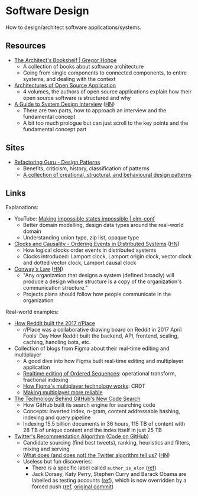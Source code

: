 # Software Design

How to design/architect software applications/systems.

## Resources

- [The Architect's Bookshelf | Gregor Hohpe](https://architectelevator.com/architecture/architect-bookshelf/)
  - A collection of books about software architecture
  - Going from single components to connected components, to entire systems, and
    dealing with the context
- [Architectures of Open Source Application](https://aosabook.org/en/index.html)
  - 4 volumes, the authors of open source applications explain how their open
    source software is structured and why
- [A Guide to System Design Interview](https://interviewing.io/guides/system-design-interview/part-two)
  ([HN](https://news.ycombinator.com/item?id=34999464))
  - There are two parts, how to approach an interview and the fundamental
    concept
  - A bit too much prologue but can just scroll to the key points and the
    fundamental concept part

## Sites

- [Refactoring Guru - Design Patterns](https://refactoring.guru/design-patterns)
  - Benefits, criticism, history, classification of patterns
  - [A collection of creational, structural, and behavioural design patterns](https://refactoring.guru/design-patterns/catalog)

## Links

Explanations:

- YouTube:
  [Making impossible states impossible | elm-conf](https://youtu.be/IcgmSRJHu_8)
  - Better domain modelling, design data types around the real-world domain
  - Understanding union type, zip list, opaque type
- [Clocks and Causality - Ordering Events in Distributed Systems](https://www.exhypothesi.com/clocks-and-causality/)
  ([HN](https://news.ycombinator.com/item?id=35399603))
  - How logical clocks order events in distributed systems
  - Clocks introduced: Lamport clock, Lamport origin clock, vector clock and
    dotted vector clock, Lamport causal clock
- [Conway's Law](https://martinfowler.com/bliki/ConwaysLaw.html)
  ([HN](https://news.ycombinator.com/item?id=35591026))
  - "Any organization that designs a system (defined broadly) will produce a
    design whose structure is a copy of the organization's communication
    structure."
  - Projects plans should follow how people communicate in the organization

Real-world examples:

- [How Reddit built the 2017 r/Place](https://www.redditinc.com/blog/how-we-built-rplace/)
  - r/Place was a collaborative drawing board on Reddit in 2017 April Fools' Day
    How Reddit built the backend, API, frontend, scaling, caching, handling
    bots, etc.
- Collection of blogs from Figma about their real-time editing and multiplayer
  - A good dive into how Figma built real-time editing and multiplayer
    application
  - [Realtime editing of Ordered Sequences](https://www.figma.com/blog/realtime-editing-of-ordered-sequences/):
    operational transform, fractional indexing
  - [How Figma's multiplayer technology works](https://www.figma.com/blog/how-figmas-multiplayer-technology-works/):
    CRDT
  - [Making multiplayer more reliable](https://www.figma.com/blog/making-multiplayer-more-reliable/)
- [The Technology Behind GitHub's New Code Search](https://github.blog/2023-02-06-the-technology-behind-githubs-new-code-search/)
  - How GitHub built its search engine for searching code
  - Concepts: inverted index, n-gram, content addressable hashing, indexing and
    query pipeline
  - Indexing 15.5 billion documents in 36 hours, 115 TB of content with 28 TB of
    unique content and the index itself in just 25 TB
- [Twitter's Recommendation Algorithm](https://blog.twitter.com/engineering/en_us/topics/open-source/2023/twitter-recommendation-algorithm)
  ([Code on GitHub](https://github.com/twitter/the-algorithm))
  - Candidate sourcing (find best tweets), ranking, heuristics and filters,
    mixing and serving
  - [What does (and does not) the Twitter algorithm tell us?](https://knightcolumbia.org/blog/twitter-showed-us-its-algorithm-what-does-it-tell-us)
    ([HN](https://news.ycombinator.com/item?id=35519224))
  - Useless but fun discoveries:
    - There is a specific label called `author_is_elon`
      ([ref](https://twitter.com/wongmjane/status/1641884551189512192))
    - Jack Dorsey, Katy Perry, Stephen Curry and Barack Obama are labelled as
      testing accounts
      ([ref](https://twitter.com/wongmjane/status/1641895949999153152)), which
      is now overridden by a forced push
      ([ref](https://twitter.com/wongmjane/status/1642028241828601856),
      [original commit](https://github.com/twitter/the-algorithm/blob/7f90d0ca342b928b479b512ec51ac2c3821f5922/graph-feature-service/src/main/scala/com/twitter/graph_feature_service/server/handlers/ServerWarmupHandler.scala#L23))
